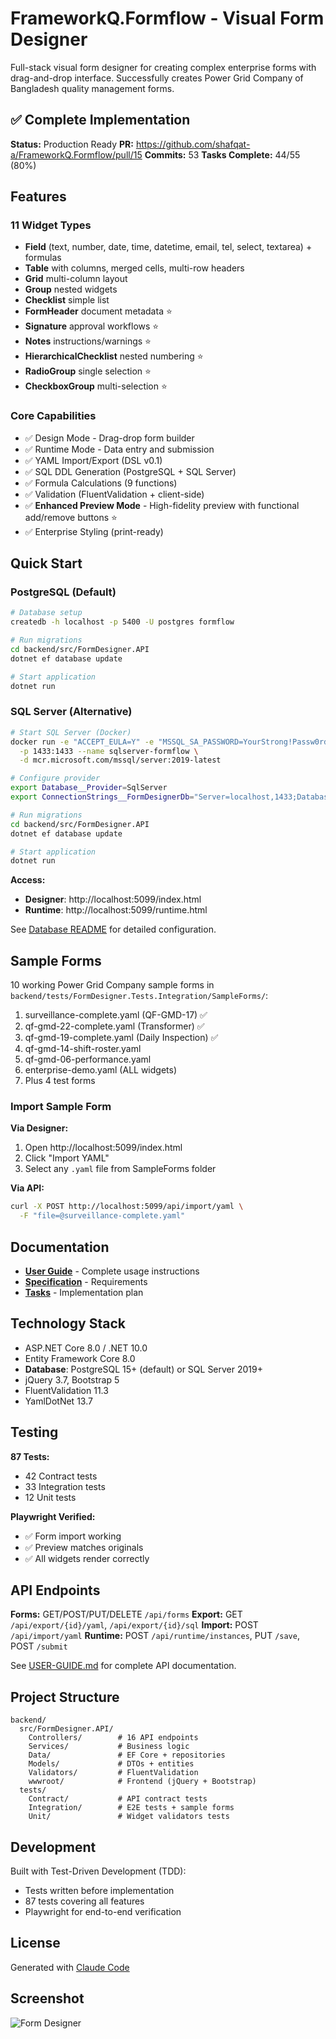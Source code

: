 # FrameworkQ.Formflow - Visual Form Designer

Full-stack visual form designer for creating complex enterprise forms with drag-and-drop interface. Successfully creates Power Grid Company of Bangladesh quality management forms.

## ✅ Complete Implementation

**Status:** Production Ready
**PR:** https://github.com/shafqat-a/FrameworkQ.Formflow/pull/15
**Commits:** 53
**Tasks Complete:** 44/55 (80%)

## Features

### 11 Widget Types
- **Field** (text, number, date, time, datetime, email, tel, select, textarea) + formulas
- **Table** with columns, merged cells, multi-row headers
- **Grid** multi-column layout
- **Group** nested widgets
- **Checklist** simple list
- **FormHeader** document metadata ⭐
- **Signature** approval workflows ⭐
- **Notes** instructions/warnings ⭐
- **HierarchicalChecklist** nested numbering ⭐
- **RadioGroup** single selection ⭐
- **CheckboxGroup** multi-selection ⭐

### Core Capabilities
- ✅ Design Mode - Drag-drop form builder
- ✅ Runtime Mode - Data entry and submission
- ✅ YAML Import/Export (DSL v0.1)
- ✅ SQL DDL Generation (PostgreSQL + SQL Server)
- ✅ Formula Calculations (9 functions)
- ✅ Validation (FluentValidation + client-side)
- ✅ **Enhanced Preview Mode** - High-fidelity preview with functional add/remove buttons ⭐
- ✅ Enterprise Styling (print-ready)

## Quick Start

### PostgreSQL (Default)

```bash
# Database setup
createdb -h localhost -p 5400 -U postgres formflow

# Run migrations
cd backend/src/FormDesigner.API
dotnet ef database update

# Start application
dotnet run
```

### SQL Server (Alternative)

```bash
# Start SQL Server (Docker)
docker run -e "ACCEPT_EULA=Y" -e "MSSQL_SA_PASSWORD=YourStrong!Passw0rd" \
  -p 1433:1433 --name sqlserver-formflow \
  -d mcr.microsoft.com/mssql/server:2019-latest

# Configure provider
export Database__Provider=SqlServer
export ConnectionStrings__FormDesignerDb="Server=localhost,1433;Database=formflow;User Id=sa;Password=YourStrong!Passw0rd;TrustServerCertificate=True"

# Run migrations
cd backend/src/FormDesigner.API
dotnet ef database update

# Start application
dotnet run
```

**Access:**
- **Designer**: http://localhost:5099/index.html
- **Runtime**: http://localhost:5099/runtime.html

See [Database README](backend/database/README.md) for detailed configuration.

## Sample Forms

10 working Power Grid Company sample forms in `backend/tests/FormDesigner.Tests.Integration/SampleForms/`:

1. surveillance-complete.yaml (QF-GMD-17) ✅
2. qf-gmd-22-complete.yaml (Transformer) ✅
3. qf-gmd-19-complete.yaml (Daily Inspection) ✅
4. qf-gmd-14-shift-roster.yaml
5. qf-gmd-06-performance.yaml
6. enterprise-demo.yaml (ALL widgets)
7. Plus 4 test forms

### Import Sample Form

**Via Designer:**
1. Open http://localhost:5099/index.html
2. Click "Import YAML"
3. Select any `.yaml` file from SampleForms folder

**Via API:**
```bash
curl -X POST http://localhost:5099/api/import/yaml \
  -F "file=@surveillance-complete.yaml"
```

## Documentation

- **[User Guide](doc/USER-GUIDE.md)** - Complete usage instructions
- **[Specification](specs/001-designer-implement-please/spec.md)** - Requirements
- **[Tasks](specs/001-designer-implement-please/tasks-enhancements.md)** - Implementation plan

## Technology Stack

- ASP.NET Core 8.0 / .NET 10.0
- Entity Framework Core 8.0
- **Database**: PostgreSQL 15+ (default) or SQL Server 2019+
- jQuery 3.7, Bootstrap 5
- FluentValidation 11.3
- YamlDotNet 13.7

## Testing

**87 Tests:**
- 42 Contract tests
- 33 Integration tests
- 12 Unit tests

**Playwright Verified:**
- ✅ Form import working
- ✅ Preview matches originals
- ✅ All widgets render correctly

## API Endpoints

**Forms:** GET/POST/PUT/DELETE `/api/forms`
**Export:** GET `/api/export/{id}/yaml`, `/api/export/{id}/sql`
**Import:** POST `/api/import/yaml`
**Runtime:** POST `/api/runtime/instances`, PUT `/save`, POST `/submit`

See [USER-GUIDE.md](doc/USER-GUIDE.md) for complete API documentation.

## Project Structure

```
backend/
  src/FormDesigner.API/
    Controllers/        # 16 API endpoints
    Services/           # Business logic
    Data/               # EF Core + repositories
    Models/             # DTOs + entities
    Validators/         # FluentValidation
    wwwroot/            # Frontend (jQuery + Bootstrap)
  tests/
    Contract/           # API contract tests
    Integration/        # E2E tests + sample forms
    Unit/               # Widget validators tests
```

## Development

Built with Test-Driven Development (TDD):
- Tests written before implementation
- 87 tests covering all features
- Playwright for end-to-end verification

## License

Generated with [Claude Code](https://claude.com/claude-code)

## Screenshot

![Form Designer](https://via.placeholder.com/800x600?text=Visual+Form+Designer)